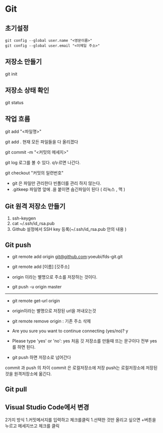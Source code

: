 # Git

## 초기설정

  `git config --global user.name "<영문이름>"`   
  `git config --global user.email "<이메일 주소>" ` 
  

## 저장소 만들기

  git init
  
## 저장소 상태 확인

  git status

## 작업 흐름

  git add "<파일명>" 
  
  git add .         현재 모든 파일들을 다 올리겠다
  
  git commit -m "<커밋의 메세지>"
  
  git log           로그를 볼 수 있다. q누르면 나간다.
  
  git checkout "커밋의 일련번호"
  

- git 은 파일만 관리한다 빈폴더를 관리 하지 않는다.
- .gitkeep 파일명 앞에 .을 붙이면 숨긴파일이 된다 ( 리눅스 , 맥 )

## Git 원격 저장소 만들기

  1. ssh-keygen
  1. cat ~/.ssh/id_rsa.pub
  2. Github 설정에서 SSH key 등록(~/.ssh/id_rsa.pub 안의 내용 )

## Git push

- git remote add origin git@github.com:yoeubi/fds-git.git
- git remote add [이름] [깃주소] 
- origin 이라는 별명으로 주소를 저장하는 것이다.

- git push -u origin master

---
- git remote get-url origin
- origin이라는 별명으로 저장된 url을 꺼내오는것

- git remote remove origin : 기존 주소 삭제

- Are you sure you want to continue connecting (yes/no)? y
- Please type 'yes' or 'no': yes
처음 깃 저장소를 만들때 뜨는 문구이다 전부 yes를 하면 된다.

- git push 하면 저장소로 넘어간다

commit 과 push 의 차이 
commit 은 로컬저장소에 저장
push는 로컬저장소에 저장된것을 원격저장소에 옮긴다.

## Git pull


## Visual Studio Code에서 변경

2가지 방식
1.커밋메서지를 입력하고 체크를클릭
1.선택한 것만 올리고 싶으면 +버튼을 누르고 메세지쓰고 체크를 클릭
